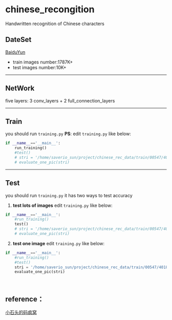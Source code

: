# chinese_recongition
Handwritten recognition of Chinese characters

## DateSet
[BaiduYun](https://pan.baidu.com/s/1o84jIrg#list/path=%2F)
+ train images number:1787K+
+ test images number:10K+

---

## NetWork
five layers: 3 conv_layers + 2 full_connection_layers

---

## Train
you should run `training.py`
**PS**:
edit `training.py` like below:
``` python
if __name__=='__main__':
    run_training()
    #test()
    # stri = '/home/saverio_sun/project/chinese_rec_data/train/00547/40187.png'
    # evaluate_one_pic(stri)
```

---

## Test
you should run `training.py`
it has two ways to test accuracy
1. **test lots of images**
edit `training.py` like below:
``` python
if __name__=='__main__':
    #run_training()
    test()
    # stri = '/home/saverio_sun/project/chinese_rec_data/train/00547/40187.png'
    # evaluate_one_pic(stri)
```
2. **test one image**
edit `training.py` like below:
``` python
if __name__=='__main__':
    #run_training()
    #test()
    stri = '/home/saverio_sun/project/chinese_rec_data/train/00547/40187.png'
    evaluate_one_pic(stri)
```
    
## reference：
[小石头的码疯窝](http://hacker.duanshishi.com/?p=1753)
